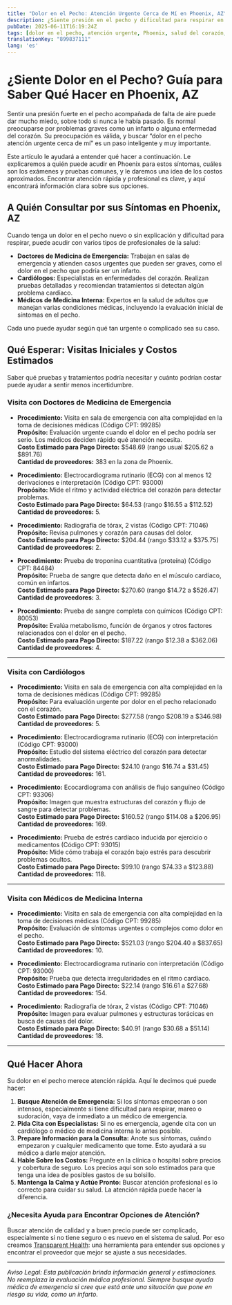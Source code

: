 ```yaml
---
title: "Dolor en el Pecho: Atención Urgente Cerca de Mí en Phoenix, AZ"
description: ¿Siente presión en el pecho y dificultad para respirar en Phoenix? Aprenda qué hacer, a quién consultar y los costos aproximados para atención urgente por dolor en el pecho.
pubDate: 2025-06-11T16:19:24Z
tags: [dolor en el pecho, atención urgente, Phoenix, salud del corazón, cardiología, atención de emergencia, costos de salud]
translationKey: "899837111"
lang: 'es'
---
```


# ¿Siente Dolor en el Pecho? Guía para Saber Qué Hacer en Phoenix, AZ

Sentir una presión fuerte en el pecho acompañada de falta de aire puede dar mucho miedo, sobre todo si nunca le había pasado. Es normal preocuparse por problemas graves como un infarto o alguna enfermedad del corazón. Su preocupación es válida, y buscar “dolor en el pecho atención urgente cerca de mí” es un paso inteligente y muy importante.

Este artículo le ayudará a entender qué hacer a continuación. Le explicaremos a quién puede acudir en Phoenix para estos síntomas, cuáles son los exámenes y pruebas comunes, y le daremos una idea de los costos aproximados. Encontrar atención rápida y profesional es clave, y aquí encontrará información clara sobre sus opciones.

## A Quién Consultar por sus Síntomas en Phoenix, AZ

Cuando tenga un dolor en el pecho nuevo o sin explicación y dificultad para respirar, puede acudir con varios tipos de profesionales de la salud:

- **Doctores de Medicina de Emergencia:** Trabajan en salas de emergencia y atienden casos urgentes que pueden ser graves, como el dolor en el pecho que podría ser un infarto.
- **Cardiólogos:** Especialistas en enfermedades del corazón. Realizan pruebas detalladas y recomiendan tratamientos si detectan algún problema cardíaco.
- **Médicos de Medicina Interna:** Expertos en la salud de adultos que manejan varias condiciones médicas, incluyendo la evaluación inicial de síntomas en el pecho.

Cada uno puede ayudar según qué tan urgente o complicado sea su caso.

## Qué Esperar: Visitas Iniciales y Costos Estimados

Saber qué pruebas y tratamientos podría necesitar y cuánto podrían costar puede ayudar a sentir menos incertidumbre.

### Visita con Doctores de Medicina de Emergencia

- **Procedimiento:** Visita en sala de emergencia con alta complejidad en la toma de decisiones médicas (Código CPT: 99285)  
  **Propósito:** Evaluación urgente cuando el dolor en el pecho podría ser serio. Los médicos deciden rápido qué atención necesita.  
  **Costo Estimado para Pago Directo:** $548.69 (rango usual $205.62 a $891.76)  
  **Cantidad de proveedores:** 383 en la zona de Phoenix.

- **Procedimiento:** Electrocardiograma rutinario (ECG) con al menos 12 derivaciones e interpretación (Código CPT: 93000)  
  **Propósito:** Mide el ritmo y actividad eléctrica del corazón para detectar problemas.  
  **Costo Estimado para Pago Directo:** $64.53 (rango $16.55 a $112.52)  
  **Cantidad de proveedores:** 5.

- **Procedimiento:** Radiografía de tórax, 2 vistas (Código CPT: 71046)  
  **Propósito:** Revisa pulmones y corazón para causas del dolor.  
  **Costo Estimado para Pago Directo:** $204.44 (rango $33.12 a $375.75)  
  **Cantidad de proveedores:** 2.

- **Procedimiento:** Prueba de troponina cuantitativa (proteína) (Código CPT: 84484)  
  **Propósito:** Prueba de sangre que detecta daño en el músculo cardíaco, común en infartos.  
  **Costo Estimado para Pago Directo:** $270.60 (rango $14.72 a $526.47)  
  **Cantidad de proveedores:** 3.

- **Procedimiento:** Prueba de sangre completa con químicos (Código CPT: 80053)  
  **Propósito:** Evalúa metabolismo, función de órganos y otros factores relacionados con el dolor en el pecho.  
  **Costo Estimado para Pago Directo:** $187.22 (rango $12.38 a $362.06)  
  **Cantidad de proveedores:** 4.

---

### Visita con Cardiólogos

- **Procedimiento:** Visita en sala de emergencia con alta complejidad en la toma de decisiones médicas (Código CPT: 99285)  
  **Propósito:** Para evaluación urgente por dolor en el pecho relacionado con el corazón.  
  **Costo Estimado para Pago Directo:** $277.58 (rango $208.19 a $346.98)  
  **Cantidad de proveedores:** 5.

- **Procedimiento:** Electrocardiograma rutinario (ECG) con interpretación (Código CPT: 93000)  
  **Propósito:** Estudio del sistema eléctrico del corazón para detectar anormalidades.  
  **Costo Estimado para Pago Directo:** $24.10 (rango $16.74 a $31.45)  
  **Cantidad de proveedores:** 161.

- **Procedimiento:** Ecocardiograma con análisis de flujo sanguíneo (Código CPT: 93306)  
  **Propósito:** Imagen que muestra estructuras del corazón y flujo de sangre para detectar problemas.  
  **Costo Estimado para Pago Directo:** $160.52 (rango $114.08 a $206.95)  
  **Cantidad de proveedores:** 169.

- **Procedimiento:** Prueba de estrés cardíaco inducida por ejercicio o medicamentos (Código CPT: 93015)  
  **Propósito:** Mide cómo trabaja el corazón bajo estrés para descubrir problemas ocultos.  
  **Costo Estimado para Pago Directo:** $99.10 (rango $74.33 a $123.88)  
  **Cantidad de proveedores:** 118.

---

### Visita con Médicos de Medicina Interna

- **Procedimiento:** Visita en sala de emergencia con alta complejidad en la toma de decisiones médicas (Código CPT: 99285)  
  **Propósito:** Evaluación de síntomas urgentes o complejos como dolor en el pecho.  
  **Costo Estimado para Pago Directo:** $521.03 (rango $204.40 a $837.65)  
  **Cantidad de proveedores:** 10.

- **Procedimiento:** Electrocardiograma rutinario con interpretación (Código CPT: 93000)  
  **Propósito:** Prueba que detecta irregularidades en el ritmo cardíaco.  
  **Costo Estimado para Pago Directo:** $22.14 (rango $16.61 a $27.68)  
  **Cantidad de proveedores:** 154.

- **Procedimiento:** Radiografía de tórax, 2 vistas (Código CPT: 71046)  
  **Propósito:** Imagen para evaluar pulmones y estructuras torácicas en busca de causas del dolor.  
  **Costo Estimado para Pago Directo:** $40.91 (rango $30.68 a $51.14)  
  **Cantidad de proveedores:** 18.

---

## Qué Hacer Ahora

Su dolor en el pecho merece atención rápida. Aquí le decimos qué puede hacer:

1. **Busque Atención de Emergencia:** Si los síntomas empeoran o son intensos, especialmente si tiene dificultad para respirar, mareo o sudoración, vaya de inmediato a un médico de emergencia.  
2. **Pida Cita con Especialistas:** Si no es emergencia, agende cita con un cardiólogo o médico de medicina interna lo antes posible.  
3. **Prepare Información para la Consulta:** Anote sus síntomas, cuándo empezaron y cualquier medicamento que tome. Esto ayudará a su médico a darle mejor atención.  
4. **Hable Sobre los Costos:** Pregunte en la clínica o hospital sobre precios y cobertura de seguro. Los precios aquí son solo estimados para que tenga una idea de posibles gastos de su bolsillo.  
5. **Mantenga la Calma y Actúe Pronto:** Buscar atención profesional es lo correcto para cuidar su salud. La atención rápida puede hacer la diferencia.

### ¿Necesita Ayuda para Encontrar Opciones de Atención?

Buscar atención de calidad y a buen precio puede ser complicado, especialmente si no tiene seguro o es nuevo en el sistema de salud. Por eso creamos [Transparent Health](https://transparenthealth.ai): una herramienta para entender sus opciones y encontrar el proveedor que mejor se ajuste a sus necesidades.  

---

*Aviso Legal: Esta publicación brinda información general y estimaciones. No reemplaza la evaluación médica profesional. Siempre busque ayuda médica de emergencia si cree que está ante una situación que pone en riesgo su vida, como un infarto.*